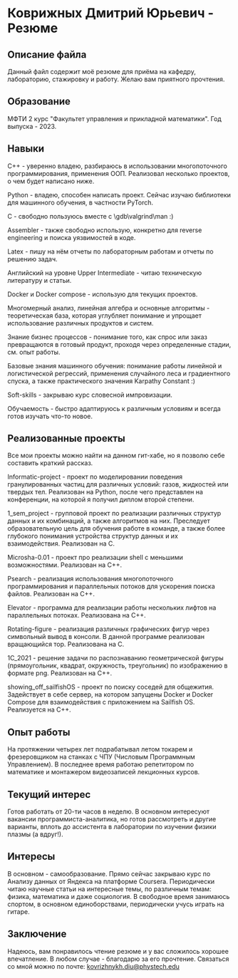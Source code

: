 # Коврижных Дмитрий Юрьевич - Резюме

## Описание файла

Данный файл содержит моё резюме для приёма на кафедру, лабораторию, стажировку и работу. Желаю вам приятного прочтения.

## Образование

МФТИ 2 курс "Факультет управления и прикладной математики". Год выпуска - 2023. 

## Навыки

С++ - уверенно владею, разбираюсь в использовании многопоточного программирования, применения ООП. Реализовал несколько проектов, о чем будет написано ниже.

Python - владею, способен написать проект. Сейчас изучаю библиотеки для машинного обучения, в частности PyTorch.

С - свободно пользуюсь вместе с \gdb\valgrind\man :)

Assembler - также свободно использую, конкретно для reverse engineering и поиска уязвимостей в коде.

Latex - пишу на нём отчеты по лабораторным работам и отчеты по решению задач.

Английский на уровне Upper Intermediate - читаю техническую литературу и статьи.

Docker и Docker compose - использую для текущих проектов.

Многомерный анализ, линейная алгебра и основные алгоритмы - теоретическая база, которая углубляет понимание и упрощает использование различных продуктов и систем.

Знание бизнес процессов - понимание того, как спрос или заказ превращаются в готовый продукт, проходя через определенные стадии, см. опыт работы.

Базовые знания машинного обучения: понимание работы линейной и логистической регрессий, применения случайного леса и градиентного спуска, а также практического значения Karpathy Constant :)

Soft-skills - закрываю курс словесной импровизации.

Обучаемость - быстро адаптируюсь к различным условиям и всегда готов изучать что-то новое.

## Реализованные проекты

Все мои проекты можно найти на данном гит-хабе, но я позволю себе составить краткий рассказ.

Informatic-project - проект по моделировании поведения гранулированных частиц для различных условий: газов, жидкостей или твердых тел. Реализован на Python, после чего представлен на конференции, на которой я получил диплом второй степени.

1_sem_project - групповой проект по реализации различных структур данных и их комбинаций, а также алгоритмов на них. Преследует образовательную цель для обучения работе в команде, а также более глубокого понимания устройства структур данных и их взаимодействия. Реализован на С.

Microsha-0.01 - проект про реализации shell с меньшими возможностями. Реализован на С++.

Psearch - реализация использования многопоточного программирования и параллельных потоков для ускорения поиска файлов. Реализован на С++.

Elevator - программа для реализации работы нескольких лифтов на параллельных потоках. Реализована на С++.

Rotating-figure - реализация различных графических фигур через символьный вывод в консоли. В данной программе реализован вращающийся тор. Реализована на С.

1C_2021 - решение задачи по распознаванию геометрической фигуры (прямоугольник, квадрат, окружность, треугольник) по изображению в формате png. Реализован на С++.

showing_off_sailfishOS - проект по поиску соседей для общежития. Задействует в себе сервер, на котором запущены Docker и Docker Compose для взаимодействия с приложением на Sailfish OS. Реализуется на С++.

## Опыт работы

На протяжении четырех лет подрабатывал летом токарем и фрезеровщиком на станках с ЧПУ (Числовым Программным Управлением). В последнее время работаю репетитором по математике и монтажером видеозаписей лекционных курсов.

## Текущий интерес

Готов работать от 20-ти часов в неделю. В основном интересуют вакансии программиста-аналитика, но готов рассмотреть и другие варианты, вплоть до ассистента в лаборатории по изучении физики плазмы (а вдруг!).

## Интересы
В основном - самообразование. Прямо сейчас закрываю курс по Анализу данных от Яндекса на платформе Coursera. Периодически читаю научные статьи на интересные темы, по различным темам: физика, математика и даже социология. В свободное время занимаюсь спортом, в основном единоборствами, периодически учусь играть на гитаре. 

## Заключение

Надеюсь, вам понравилось чтение резюме и у вас сложилось хорошее впечатление. В любом случае - благодарю за его прочтение. Связаться со мной можно по почте: kovrizhnykh.diu@phystech.edu
